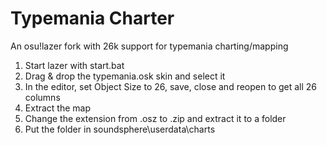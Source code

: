 # Typemania Charter
An osu!lazer fork with 26k support for typemania charting/mapping

1. Start lazer with start.bat
2. Drag & drop the typemania.osk skin and select it
3. In the editor, set Object Size to 26, save, close and reopen to get all 26 columns
4. Extract the map
5. Change the extension from .osz to .zip and extract it to a folder
6. Put the folder in soundsphere\userdata\charts
